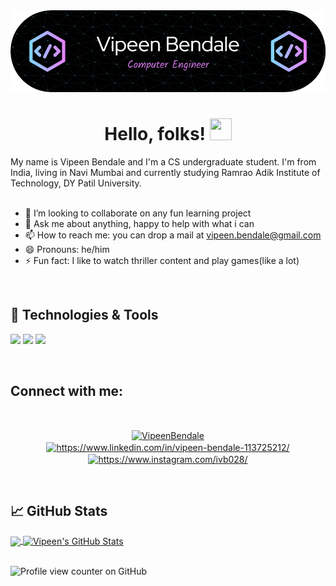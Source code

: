 
<div align="center"> <img src=./github-header-imagese.png> </div>

<h1 align="center"> Hello, folks!  <img src="https://media.giphy.com/media/hvRJCLFzcasrR4ia7z/giphy.gif" width="35px" height="35px" /></h1> 

My name is Vipeen Bendale and I'm a CS undergraduate student. I'm from India, living in Navi Mumbai and currently studying Ramrao Adik Institute of Technology, DY Patil University.
<br>
<br>
<!--
**vipeenb/vipeenb** is a ✨ _special_ ✨ repository because its `README.md` (this file) appears on your GitHub profile.

Here are some ideas to get you started:

- 🔭 I’m currently working on ...
- 🌱 I’m currently learning ...
- 🤔 I’m looking for help with ...
-->
- 👯 I’m looking to collaborate on any fun learning project
- 💬 Ask me about anything, happy to help with what i can
- 📫 How to reach me: you can drop a mail at vipeen.bendale@gmail.com
- 😄 Pronouns: he/him
- ⚡ Fun fact: I like to watch thriller content and play games(like a lot)
<br>


## 🔧 Technologies & Tools
![](https://img.shields.io/badge/Code-Python-informational?style=flat&logo=python&logoColor=white&color=2bbc8a)
![](https://img.shields.io/badge/Code-CSharp-informational?style=flat&logo=CSharp&logoColor=white&color=2bbc8a)
![](https://img.shields.io/badge/Tools-MySQL-informational?style=flat&logo=postgresql&logoColor=white&color=2bbc8a)

<br>

## **Connect with me:**

<br />
<p align="center">
<!-- <a href="https://dev.to/narottam04" target="blank"><img align="center" src="https://cdn.jsdelivr.net/npm/simple-icons@3.0.1/icons/dev-dot-to.svg" alt="narottam04" height="30" width="40" style = "padding : 0 1rem"/></a> -->
<a href="https://twitter.com/VipeenBendale" target="blank"><img align="center" src="https://raw.githubusercontent.com/rahuldkjain/github-profile-readme-generator/master/src/images/icons/Social/twitter.svg" alt="VipeenBendale" height="30" width="40" style = "padding : 0 1rem"/></a>
<a href="https://www.linkedin.com/in/vipeen-bendale-113725212/" target="blank"><img align="center" src="https://raw.githubusercontent.com/rahuldkjain/github-profile-readme-generator/master/src/images/icons/Social/linked-in-alt.svg" alt="https://www.linkedin.com/in/vipeen-bendale-113725212/" height="30" width="40" style = "padding : 0 1rem" /></a>
<a href="https://www.instagram.com/ivb028/" target="blank"><img align="center" src="https://raw.githubusercontent.com/rahuldkjain/github-profile-readme-generator/master/src/images/icons/Social/instagram.svg" alt="https://www.instagram.com/ivb028/" height="30" width="40"style = "padding : 0 1rem" /></a>
</p>

<br>

## &#x1f4c8; GitHub Stats

<a href="https://github.com/vipeenb/vipeenb">
  <img align="center" src="https://github-readme-stats.vercel.app/api/top-langs/?username=vipeenb&theme=github_dark&show_icons=true" />
</a>
<a href="https://github.com/vipeenb/vipeenb">
  <img align="center" src="https://github-readme-stats.vercel.app/api?username=vipeenb&theme=github_dark&show_icons=true" alt="Vipeen's GitHub Stats" />
</a>
<br>
<br>

![Profile view counter on GitHub](https://komarev.com/ghpvc/?username=vipeenb)

